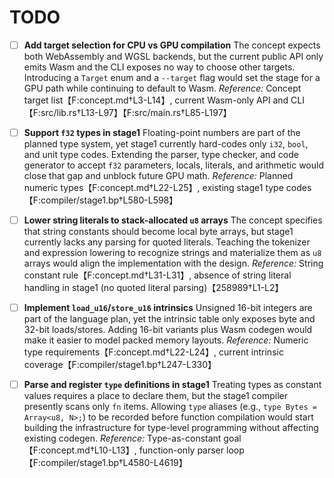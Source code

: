 
# TODO

- [ ] **Add target selection for CPU vs GPU compilation**
  The concept expects both WebAssembly and WGSL backends, but the current public API only emits Wasm and the CLI exposes no way to choose other targets. Introducing a `Target` enum and a `--target` flag would set the stage for a GPU path while continuing to default to Wasm.
  *Reference:* Concept target list【F:concept.md†L3-L14】, current Wasm-only API and CLI【F:src/lib.rs†L13-L97】【F:src/main.rs†L85-L197】

- [ ] **Support `f32` types in stage1**
  Floating-point numbers are part of the planned type system, yet stage1 currently hard-codes only `i32`, `bool`, and unit type codes. Extending the parser, type checker, and code generator to accept `f32` parameters, locals, literals, and arithmetic would close that gap and unblock future GPU math.
  *Reference:* Planned numeric types【F:concept.md†L22-L25】, existing stage1 type codes【F:compiler/stage1.bp†L580-L598】

- [ ] **Lower string literals to stack-allocated `u8` arrays**
  The concept specifies that string constants should become local byte arrays, but stage1 currently lacks any parsing for quoted literals. Teaching the tokenizer and expression lowering to recognize strings and materialize them as `u8` arrays would align the implementation with the design.
  *Reference:* String constant rule【F:concept.md†L31-L31】, absence of string literal handling in stage1 (no quoted literal parsing)【258989†L1-L2】

- [ ] **Implement `load_u16`/`store_u16` intrinsics**
  Unsigned 16-bit integers are part of the language plan, yet the intrinsic table only exposes byte and 32-bit loads/stores. Adding 16-bit variants plus Wasm codegen would make it easier to model packed memory layouts.
  *Reference:* Numeric type requirements【F:concept.md†L22-L24】, current intrinsic coverage【F:compiler/stage1.bp†L247-L330】

- [ ] **Parse and register `type` definitions in stage1**
  Treating types as constant values requires a place to declare them, but the stage1 compiler presently scans only `fn` items. Allowing `type` aliases (e.g., `type Bytes = Array<u8, N>;`) to be recorded before function compilation would start building the infrastructure for type-level programming without affecting existing codegen.
  *Reference:* Type-as-constant goal【F:concept.md†L10-L13】, function-only parser loop【F:compiler/stage1.bp†L4580-L4619】
